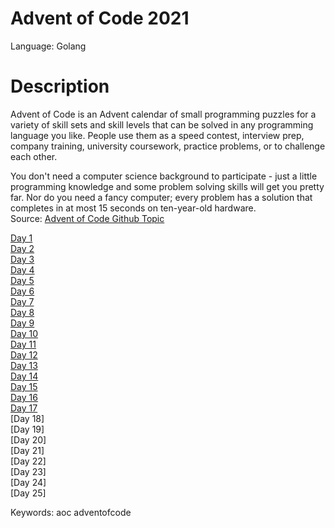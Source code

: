 # Advent of Code 2021
Language: Golang

# Description
Advent of Code is an Advent calendar of small programming puzzles for a variety of skill sets and skill levels that can be solved in any programming language you like. People use them as a speed contest, interview prep, company training, university coursework, practice problems, or to challenge each other.

You don't need a computer science background to participate - just a little programming knowledge and some problem solving skills will get you pretty far. Nor do you need a fancy computer; every problem has a solution that completes in at most 15 seconds on ten-year-old hardware.<br/>
Source: [Advent of Code Github Topic](https://github.com/topics/advent-of-code)<br/>

[Day 1](https://github.com/janusqa/advent-of-code-2021/tree/main/day1)<br/>
[Day 2](https://github.com/janusqa/advent-of-code-2021/tree/main/day2)<br/>
[Day 3](https://github.com/janusqa/advent-of-code-2021/tree/main/day3)<br/>
[Day 4](https://github.com/janusqa/advent-of-code-2021/tree/main/day4)<br/>
[Day 5](https://github.com/janusqa/advent-of-code-2021/tree/main/day5)<br/>
[Day 6](https://github.com/janusqa/advent-of-code-2021/tree/main/day6)<br/>
[Day 7](https://github.com/janusqa/advent-of-code-2021/tree/main/day7)<br/>
[Day 8](https://github.com/janusqa/advent-of-code-2021/tree/main/day8)<br/>
[Day 9](https://github.com/janusqa/advent-of-code-2021/tree/main/day9)<br/>
[Day 10](https://github.com/janusqa/advent-of-code-2021/tree/main/day10)<br/>
[Day 11](https://github.com/janusqa/advent-of-code-2021/tree/main/day11)<br/>
[Day 12](https://github.com/janusqa/advent-of-code-2021/tree/main/day12)<br/>
[Day 13](https://github.com/janusqa/advent-of-code-2021/tree/main/day13)<br/>
[Day 14](https://github.com/janusqa/advent-of-code-2021/tree/main/day14)<br/>
[Day 15](https://github.com/janusqa/advent-of-code-2021/tree/main/day15)<br/>
[Day 16](https://github.com/janusqa/advent-of-code-2021/tree/main/day16)<br/>
[Day 17](https://github.com/janusqa/advent-of-code-2021/tree/main/day17)<br/>
[Day 18]<br/>
[Day 19]<br/>
[Day 20]<br/>
[Day 21]<br/>
[Day 22]<br/>
[Day 23]<br/>
[Day 24]<br/>
[Day 25]

Keywords: aoc adventofcode

